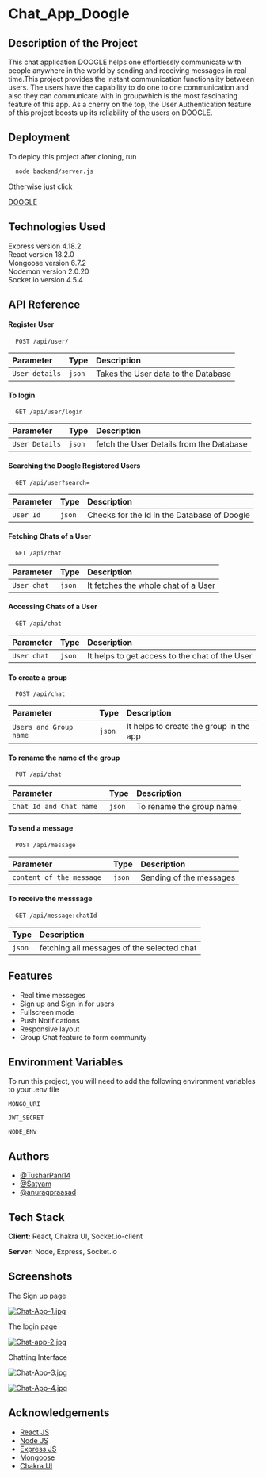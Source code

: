 
# Chat_App_Doogle
## Description of the Project
This chat application DOOGLE helps one effortlessly  communicate with people anywhere in the world by sending and receiving messages in real time.This project provides the instant communication functionality between users. The users have the capability to do one to one communication and also they can communicate with in groupwhich is the most fascinating feature of this app. As a cherry on the top, the  User Authentication feature of this project boosts up its reliability of the users on DOOGLE.


## Deployment

To deploy this project after cloning,  run

```bash
  node backend/server.js
```

Otherwise just click

  [DOOGLE](https://chatapp-doogle-u3tg.onrender.com/)



## Technologies Used

Express version 4.18.2  
React version 18.2.0  
Mongoose version 6.7.2  
Nodemon version 2.0.20  
Socket.io version 4.5.4
## API Reference

#### Register User

```http
  POST /api/user/
```

| Parameter | Type     | Description                |
| :-------- | :------- | :------------------------- |
| `User details` | `json` | Takes the User data to the Database |

#### To login

```http
  GET /api/user/login
```

| Parameter | Type     | Description                       |
| :-------- | :------- | :-------------------------------- |
| `User Details`      | `json` | fetch the User Details from the Database |

#### Searching the Doogle Registered Users  

```http
  GET /api/user?search=
```

| Parameter | Type     | Description                       |
| :-------- | :------- | :-------------------------------- |
| `User Id`      | `json` | Checks for the Id in the Database of Doogle |

#### Fetching Chats of a User

```http
  GET /api/chat
```

| Parameter | Type     | Description                       |
| :-------- | :------- | :-------------------------------- |
| `User chat`      | `json` | It fetches the whole chat of a User  |

#### Accessing Chats of a User

```http
  GET /api/chat
```

| Parameter | Type     | Description                       |
| :-------- | :------- | :-------------------------------- |
| `User chat`      | `json` | It helps to get access to the chat of the User  |

#### To create a group

```http
  POST /api/chat
```

| Parameter | Type     | Description                       |
| :-------- | :------- | :-------------------------------- |
| `Users and Group name `      | `json` | It helps to create the group in the app  |

#### To rename the name of the group

```http
  PUT /api/chat
```

| Parameter | Type     | Description                       |
| :-------- | :------- | :-------------------------------- |
| `Chat Id and Chat name `      | `json` | To rename the group name  |

#### To send a message 

```http
  POST /api/message 
```

| Parameter | Type     | Description                       |
| :-------- | :------- | :-------------------------------- |
| `content of the message `      | `json` | Sending of the messages  |

#### To receive the messsage 

```http
  GET /api/message:chatId
```

 | Type     | Description                       |
 | :------- | :-------------------------------- |
 | `json` | fetching all messages of the selected chat  |


## Features

- Real time messeges
- Sign up and Sign in for users
- Fullscreen mode
- Push Notifications
- Responsive layout
- Group Chat feature to form community


## Environment Variables

To run this project, you will need to add the following environment variables to your .env file

`MONGO_URI`

`JWT_SECRET`

`NODE_ENV`

## Authors

- [@TusharPani14](https://github.com/TusharPani14)
- [@Satyam](https://github.com/TusharPani14)
- [@anuragpraasad](https://github.com/anuragpraasad)


## Tech Stack

**Client:** React, Chakra UI, Socket.io-client

**Server:** Node, Express, Socket.io


## Screenshots

The Sign up page 

[![Chat-App-1.jpg](https://i.postimg.cc/QMQK9sNd/Chat-App-1.jpg)](https://postimg.cc/TyP3FzWz)

The login page

[![Chat-app-2.jpg](https://i.postimg.cc/cH1Cvn5F/Chat-app-2.jpg)](https://postimg.cc/wtPgP7zN)

Chatting Interface

[![Chat-App-3.jpg](https://i.postimg.cc/d3bJjk4P/Chat-App-3.jpg)](https://postimg.cc/Fkxt9KMD)

[![Chat-App-4.jpg](https://i.postimg.cc/ZKNbKH5T/Chat-App-4.jpg)](https://postimg.cc/w768whNP)
## Acknowledgements

 - [React JS](https://reactjs.org/docs/getting-started.html)
 - [Node JS](https://nodejs.org/dist/latest-v19.x/docs/api/)
 - [Express JS](https://expressjs.com/en/guide/routing.html)
 - [Mongoose ](https://mongoosejs.com/docs/guide.html)
 - [Chakra UI ](https://chakra-ui.com/getting-started)

